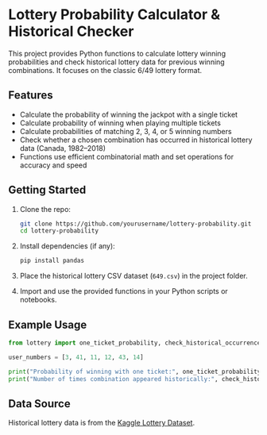 # Lottery Probability Calculator & Historical Checker

This project provides Python functions to calculate lottery winning probabilities and check historical lottery data for previous winning combinations. It focuses on the classic 6/49 lottery format.

## Features

* Calculate the probability of winning the jackpot with a single ticket
* Calculate probability of winning when playing multiple tickets
* Calculate probabilities of matching 2, 3, 4, or 5 winning numbers
* Check whether a chosen combination has occurred in historical lottery data (Canada, 1982–2018)
* Functions use efficient combinatorial math and set operations for accuracy and speed

## Getting Started

1. Clone the repo:

   ```bash
   git clone https://github.com/yourusername/lottery-probability.git
   cd lottery-probability
   ```

2. Install dependencies (if any):

   ```bash
   pip install pandas
   ```

3. Place the historical lottery CSV dataset (`649.csv`) in the project folder.

4. Import and use the provided functions in your Python scripts or notebooks.

## Example Usage

```python
from lottery import one_ticket_probability, check_historical_occurrence

user_numbers = [3, 41, 11, 12, 43, 14]

print("Probability of winning with one ticket:", one_ticket_probability())
print("Number of times combination appeared historically:", check_historical_occurrence(user_numbers, winning_numbers_series))
```

## Data Source

Historical lottery data is from the [Kaggle Lottery Dataset](https://www.kaggle.com/datasets/datascienceai/lottery-dataset).

